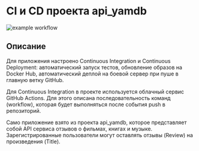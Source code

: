 # CI и CD проекта api_yamdb

![example workflow](https://github.com/MarinaCherny/yamdb_final/actions/workflows/yamdb_workflow.yml/badge.svg)

## Описание
Для приложения настроено Continuous Integration и Continuous Deployment: автоматический запуск тестов, обновление образов на Docker Hub, автоматический деплой на боевой сервер при пуше в главную ветку GitHub.

Для Continuous Integration в проекте используется облачный сервис GitHub Actions.
Для этого описана последовательность команд (workflow), которая будет выполняться после события push в репозиторий.

Само приложение взято из проекта api_yamdb, которое представляет собой API сервиса отзывов о фильмах, книгах и музыке. Зарегистрированные пользователи могут оставлять отзывы (Review) на произведения (Title).
